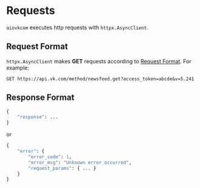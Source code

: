 # Requests

`aiovkcom` executes http requests with `httpx.AsyncClient`.

## Request Format

`httpx.AsyncClient` makes **GET** requests according to
[Request Format](https://dev.vk.com/en/api/api-requests).
For example:

```shell
GET https://api.vk.com/method/newsfeed.get?access_token=abcde&v=5.241
```

## Response Format

```python
{
    "response": ...
}
```

or

```python
{
    "error": {
        "error_code": 1,
        "error_msg": "Unknown error occurred",
        "request_params": { ... }
    }
}
```
